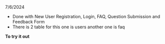 7/6/2024 
- Done with New User Registration, Login, FAQ, Question Submission and Feedback Form 
- There is 2 table for this one is users another one is faq

**To try it out**
